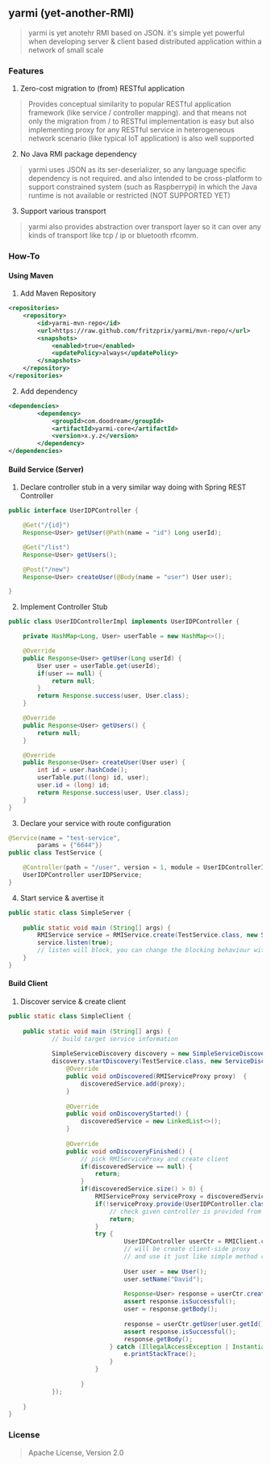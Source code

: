 ## yarmi (yet-another-RMI)
> yarmi is yet anotehr RMI based on JSON. it's simple yet powerful when developing server & client based distributed application within a network of small scale 


### Features
1. Zero-cost migration to (from) RESTful application 
> Provides conceptual similarity to popular RESTful application framework (like service / controller mapping). 
> and that means not only the migration from / to RESTful implementation is easy
> but also implementing proxy for any RESTful service in heterogeneous network scenario (like typical IoT application) is also well supported  
2. No Java RMI package dependency
> yarmi uses JSON as its ser-deserializer, so any language specific dependency is not required.
> and also intended to be cross-platform to support constrained system (such as Raspberrypi) in which the Java runtime is not available or restricted (NOT SUPPORTED YET)
3. Support various transport  
> yarmi also provides abstraction over transport layer so it can over any kinds of transport like tcp / ip or bluetooth rfcomm.

### How-To

#### Using Maven
1. Add Maven Repository
```xml
<repositories>
    <repository>
        <id>yarmi-mvn-repo</id>
        <url>https://raw.github.com/fritzprix/yarmi/mvn-repo/</url>
        <snapshots>
            <enabled>true</enabled>
            <updatePolicy>always</updatePolicy>
        </snapshots>
    </repository>
</repositories>
```
2. Add dependency 
```xml
<dependencies>
        <dependency>
            <groupId>com.doodream</groupId>
            <artifactId>yarmi-core</artifactId>
            <version>x.y.z</version>
        </dependency>
</dependencies>
```

#### Build Service (Server)
1. Declare controller stub in a very similar way doing with Spring REST Controller
```java
public interface UserIDPController {

    @Get("/{id}")
    Response<User> getUser(@Path(name = "id") Long userId);

    @Get("/list")
    Response<User> getUsers();

    @Post("/new")
    Response<User> createUser(@Body(name = "user") User user);

} 
```     
2. Implement Controller Stub    
```java
public class UserIDControllerImpl implements UserIDPController {

    private HashMap<Long, User> userTable = new HashMap<>();

    @Override
    public Response<User> getUser(Long userId) {
        User user = userTable.get(userId);
        if(user == null) {
            return null;
        }
        return Response.success(user, User.class);
    }

    @Override
    public Response<User> getUsers() {
        return null;
    }

    @Override
    public Response<User> createUser(User user) {
        int id = user.hashCode();
        userTable.put((long) id, user);
        user.id = (long) id;
        return Response.success(user, User.class);
    }
}  
``` 
3. Declare your service with route configuration
```java
@Service(name = "test-service",
        params = {"6644"})
public class TestService {

    @Controller(path = "/user", version = 1, module = UserIDControllerImpl.class)
    UserIDPController userIDPService;
}

```   
4. Start service & avertise it 
```java
public static class SimpleServer {
    
    public static void main (String[] args) {
        RMIService service = RMIService.create(TestService.class, new SimpleServiceAdvertiser());
        service.listen(true);
        // listen will block, you can change the blocking behaviour with the argument
    }
}
```

#### Build Client
1. Discover service & create client
```java
public static class SimpleClient {
    
    public static void main (String[] args) {
            // build target service information
            
            SimpleServiceDiscovery discovery = new SimpleServiceDiscovery();
            discovery.startDiscovery(TestService.class, new ServiceDiscoveryListener() {
                @Override
                public void onDiscovered(RMIServiceProxy proxy)  {
                    discoveredService.add(proxy);
                }
    
                @Override
                public void onDiscoveryStarted() { 
                    discoveredService = new LinkedList<>();
                }
    
                @Override
                public void onDiscoveryFinished() {
                    // pick RMIServiceProxy and create client
                    if(discoveredService == null) {
                        return;
                    }
                    if(discoveredService.size() > 0) {
                        RMIServiceProxy serviceProxy = discoveredService.get(0);
                        if(!serviceProxy.provide(UserIDPController.class)) {
                            // check given controller is provided from the service
                            return;
                        }
                        try {
                                UserIDPController userCtr = RMIClient.create(serviceProxy, TestService.class, UserIDPController.class);
                                // will be create client-side proxy 
                                // and use it just like simple method call
                                
                                User user = new User();
                                user.setName("David");
        
                                Response<User> response = userCtr.createUser(user);
                                assert response.isSuccessful();
                                user = response.getBody();
                                
                                response = userCtr.getUser(user.getId());
                                assert response.isSuccessful();
                                response.getBody();
                            } catch (IllegalAccessException | InstantiationException | IOException e) {
                                e.printStackTrace();
                            }    
                        }
                        
                    }
            });
            
    }
}
```

### License
> Apache License, Version 2.0